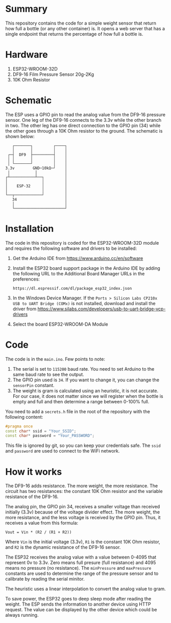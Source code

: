 # Summary
This repository contains the code for a simple weight sensor that return how full a bottle (or any other container) is. It opens a web server that has a single endpoint that returns the percentage of how full a bottle is.

# Hardware

1. ESP32-WROOM-32D
2. DF9-16 Film Pressure Sensor 20g-2Kg 
3. 10K Ohm Resistor

# Schematic

The ESP uses a GPIO pin to read the analog value from the DF9-16 pressure sensor. One leg of the DF9-16 connects to the 3.3v while the other branch in two. The other leg has one direct connection to the GPIO pin (34) while the other goes through a 10K Ohm resistor to the ground. The schematic is shown below:


```
   ┌───────┐         ┌────┐
   │       │         │    │
 ┌─┤  DF9  ├─────────┤    │
 │ │       │         │    │
 │ └───────┘         │    │
3.3v        GND─10kΩ─┘    │
 │           │            │
┌┴───────────┴──┐         │
│               │         │
│    ESP-32     │         │
│               │         │
└──┬────────────┘         │
   34                     │
   │                      │
   └──────────────────────┘
```
# Installation

The code in this repository is coded for the ESP32-WROOM-32D module and requires the following software and drivers to be installed:

1. Get the Arduino IDE from https://www.arduino.cc/en/software
2. Install the ESP32 board support package in the Arduino IDE by adding the following URL to the Additional Board Manager URLs in the preferences:

    ```
    https://dl.espressif.com/dl/package_esp32_index.json
    ```
3. In the Windows Device Manager. If the `Ports > Silicon Labs CP210x USB to UART Bridge (COMx)` is not installed, download and install the driver from https://www.silabs.com/developers/usb-to-uart-bridge-vcp-drivers
4. Select the board ESP32-WROOM-DA Module

# Code

The code is in the `main.ino`. Few points to note:

1. The serial is set to `115200` baud rate. You need to set Arduino to the same baud rate to see the output.
2. The GPIO pin used is `34`. If you want to change it, you can change the `sensorPin` constant.
3. The weight is gram is calculated using an heuristic, it is not accurate. For our case, it does not matter since we will register when the bottle is empty and full and then determine a range between 0-100% full.

You need to add a `secrets.h` file in the root of the repository with the following content:

```cpp
#pragma once
const char* ssid = "Your_SSID";
const char* password = "Your_PASSWORD";
```

This file is ignored by git, so you can keep your credentials safe. The `ssid` and `password` are used to connect to the WiFi network.

# How it works

The DF9-16 adds resistance. The more weight, the more resistance. The circuit has two resistances: the constant 10K Ohm resistor and the variable resistance of the DF9-16. 

The analog pin, the GPIO pin 34, receives a smaller voltage than received initially (3.3v) because of the voltage divider effect. The more weight, the more resistance, and the less voltage is received by the GPIO pin. Thus, it receives a value from this formula:

```
Vout = Vin * (R2 / (R1 + R2))
```
Where `Vin` is the initial voltage (3.3v), `R1` is the constant 10K Ohm resistor, and `R2` is the dynamic resistance of the DF9-16 sensor.

The ESP32 receives the analog value with a value between 0-4095 that represent 0v to 3.3v. Zero means full presure (full resistance) and 4095 means no pressure (no resistance). The `minPressure` and `maxPressure` constants are used to determine the range of the pressure sensor and to calibrate by reading the serial minitor. 

The heuristic uses a linear interpolation to convert the analog value to gram.

To save power, the ESP32 goes to deep sleep mode after reading the weight. The ESP sends the information to another device using HTTP request. The value can be displayed by the other device which could be always running.